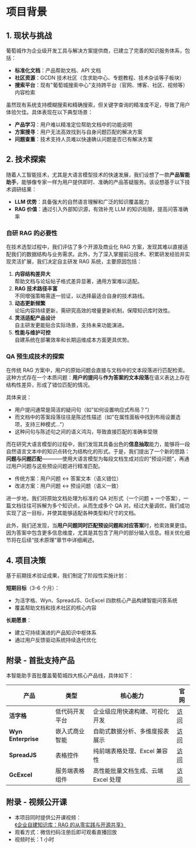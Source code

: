 # 项目背景

## 1. 现状与挑战

葡萄城作为企业级开发工具与解决方案提供商，已建立了完善的知识服务体系，包括：

-   **标准化文档**：产品帮助文档、API 文档
-   **社区资源**：GCDN 技术社区（含求助中心、专题教程、技术杂谈等子板块）
-   **搜索平台**：现有"葡萄城搜索中心"支持跨平台（官网、博客、社区、视频等）内容检索

虽然现有系统支持模糊搜索和精确搜索，但关键字查询的精准度不足，导致了用户体验欠佳。具体表现在以下典型场景：

-   **产品学习**：用户难以精准定位帮助文档中的功能说明
-   **方案搜寻**：用户无法高效找到与自身问题匹配的解决方案
-   **问题查重**：技术支持人员难以快速确认问题是否已有解决方案

## 2. 技术探索

随着人工智能技术，尤其是大语言模型技术的快速发展，我们设想了一款**产品智能助手**，能够像专家一样为用户提供即时、准确的产品答疑服务。该设想基于以下技术调研结果：

-   **LLM 优势**：具备强大的自然语言理解和广泛的知识覆盖能力
-   **RAG 价值**：通过引入外部知识源，有效补充 LLM 的知识局限，提高问答准确率

### 自研 RAG 的必要性

在技术选型过程中，我们评估了多个开源及商业化 RAG 方案，发现其难以直接适配我们的数据结构与业务需求。此外，为了深入掌握前沿技术、积累研发经验并实现灵活扩展，我们决定自主研发 RAG 系统，主要原因包括：

1. **内容结构差异大**  
   帮助文档与论坛帖子格式差异显著，通用方案难以适配。
2. **RAG 技术路径丰富**  
   不同增强策略需逐一验证，以选择最适合自身的技术路线。
3. **动态更新频繁**  
   论坛内容持续更新，需研究高效的增量更新机制，保障知识库时效性。
4. **灵活适配产品设计**  
   自主研发更能贴合实际场景，支持未来功能演进。
5. **性能与维护可控**  
   自建系统在部署效率和长期运维成本方面更具优势。

### QA 预生成技术的探索

在传统 RAG 方案中，用户的原始问题会直接与文档中的文本段落进行匹配检索。这种方式存在一个本质问题：**用户的提问**与**作为答案的文本段落**在语义表达上存在结构性差异，形成了错位匹配的情况。

具体来说：

-   用户提问通常是简洁的疑问句（如"如何设置响应式布局？"）
-   而文档中的答案段落往往是陈述性描述（如"在属性面板中找到布局设置选项，支持三种模式..."）
-   这种问句与陈述句之间的语义鸿沟，导致直接匹配的准确率受限

而在研究大语言模型的过程中，我们发现其具备出色的**信息抽取**能力，能够将一段自然语言文本中的知识点转化为结构化的形式。于是，我们提出了一个新的思路：**问题与问题匹配**————使用大语言模型为每段文档生成对应的“预设问题”，再通过用户问题与这些预设问题进行精准匹配。

-   传统方案：用户问题 ↔ 答案文本（语义错位）
-   改进方案：用户问题 ↔ 预设问题（语义一致）

进一步地，我们将原始文档处理为标准的 QA 对形式（一个问题 + 一个答案），一篇文档往往可拆解为多个知识点，从而生成多个 QA 对。经过大量调优，我们成功实现了这一目标，并使其能够适配各种类型和尺寸的文档。

此外，我们还发现，当**用户问题同时匹配预设问题和对应答案**时，检索效果更佳。因为答案中包含更多信息维度，尤其是其包含了用户的部分输入信息。相关优化细节将在后续“技术原理”章节中详细阐述。

## 4. 项目决策

基于前期技术验证成果，我们制定了阶段性实施计划：

**短期目标**（3-6 个月）：

-   为活字格、Wyn、SpreadJS、GcExcel 四款核心产品构建智能问答系统
-   覆盖帮助文档和技术社区的核心内容

**长期愿景**：

-   建立可持续演进的产品知识中枢体系
-   通过用户反馈驱动系统持续迭代优化

## 附录 - 首批支持产品

本智能助手首批覆盖葡萄城四大核心产品线，具体如下：

| 产品               | 类型           | 核心能力                            | 官网                                                                         |
| ------------------ | -------------- | ----------------------------------- | ---------------------------------------------------------------------------- |
| **活字格**         | 低代码开发平台 | 企业级应用快速构建、可视化开发      | [访问](https://www.grapecity.com.cn/solutions/huozige)                       |
| **Wyn Enterprise** | 嵌入式商业智能 | 自助式数据分析、多维度报表展示      | [访问](https://www.grapecity.com.cn/solutions/wyn)                           |
| **SpreadJS**       | 表格控件       | 纯前端表格处理、Excel 兼容性        | [访问](https://www.grapecity.com.cn/developer/spreadjs)                      |
| **GcExcel**        | 服务端表格组件 | 高性能批量文档生成、云端 Excel 处理 | [访问](https://www.grapecity.com.cn/developer/grapecitydocuments/excel-java) |

## 附录 - 视频公开课

-   本项目同时提供公开课视频：[《企业自建知识库：RAG 的从零实践与开源共享》](https://learn.grapecity.com.cn/CRS_detail?courseid=community-573)
-   观看方式：微信扫码注册后即可观看直播回放
-   视频时长：1 小时
